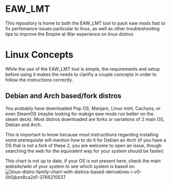 # EAW_LMT
This repository is home to both the EAW_LMT tool to pack eaw mods fast to fix perfomance issues particular to linux, as well as other troubleshooting tips to improve the Empire at War experience on linux distros

# Linux Concepts
While the use of the EAW_LMT tool is simple, the requirements and setup before using it makes the needs to clarifiy a couple concepts in order to follow the instructions correctly. 

## Debian and Arch based/fork distros

You probably have downloaded Pop OS, Manjaro, Linux mint, Cachyos, or even SteamOS (maybe looking for makign eaw mods run better on the steam deck). Most distros downloaded are forks or variations of 2 main OS, Debian and Arch. 

This is important to know because most instructtions regarding installing some prerequisite will mention how to do it for Debian an Arch (if you have a OS that is not a fork of these 2, you are welcome to open an issue, though searching the web for the equivalent way for your system should be faster) 

This chart is not up to date, if your OS is not present here, check the main website/wiki of your system to see which system is based on.
![linux-distro-family-chart-with-distros-based-derivatives-i-v0-0h0jbzn8ca2d1-3766210537](https://github.com/user-attachments/assets/f5331e28-45ed-4b9d-80fb-26fab04c6fc9)

